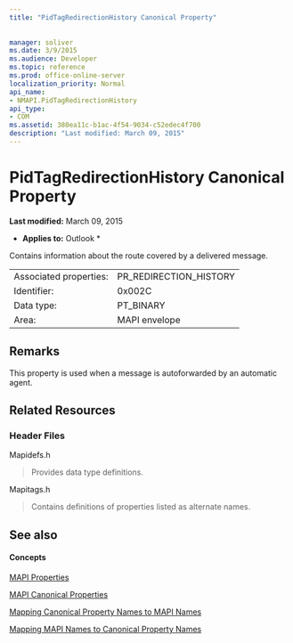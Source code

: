 ```yaml
---
title: "PidTagRedirectionHistory Canonical Property"
 
 
manager: soliver
ms.date: 3/9/2015
ms.audience: Developer
ms.topic: reference
ms.prod: office-online-server
localization_priority: Normal
api_name:
- NMAPI.PidTagRedirectionHistory
api_type:
- COM
ms.assetid: 380ea11c-b1ac-4f54-9034-c52edec4f700
description: "Last modified: March 09, 2015"
---
```


# PidTagRedirectionHistory Canonical Property

 **Last modified:** March 09, 2015 
  
 * **Applies to:** Outlook * 
  
Contains information about the route covered by a delivered message.
  
|||
|:-----|:-----|
|Associated properties:  <br/> |PR_REDIRECTION_HISTORY  <br/> |
|Identifier:  <br/> |0x002C  <br/> |
|Data type:  <br/> |PT_BINARY  <br/> |
|Area:  <br/> |MAPI envelope  <br/> |
   
## Remarks

This property is used when a message is autoforwarded by an automatic agent.
  
## Related Resources

### Header Files

Mapidefs.h
  
> Provides data type definitions.
    
Mapitags.h
  
> Contains definitions of properties listed as alternate names.
    
## See also

#### Concepts

[MAPI Properties](mapi-properties.md)
  
[MAPI Canonical Properties](mapi-canonical-properties.md)
  
[Mapping Canonical Property Names to MAPI Names](mapping-canonical-property-names-to-mapi-names.md)
  
[Mapping MAPI Names to Canonical Property Names](mapping-mapi-names-to-canonical-property-names.md)

